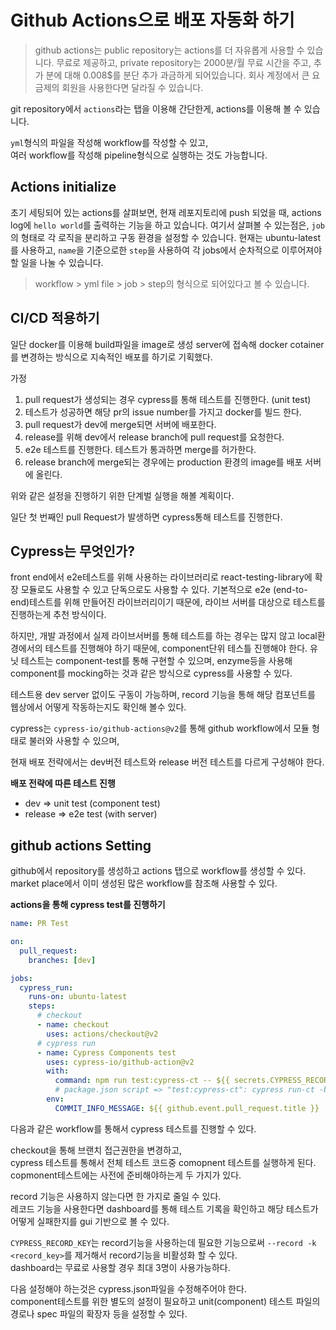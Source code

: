 # Github Actions으로 배포 자동화 하기

> github actions는 public repository는 actions를 더 자유롭게 사용할 수 있습니다. 무료로 제공하고, private repository는 2000분/월 무료 시간을 주고, 추가 분에 대해 0.008\$를 분단 추가 과금하게 되어있습니다. 회사 계정에서 큰 요금제의 회원을 사용한다면 달라질 수 있습니다.

git repository에서 `actions`라는 탭을 이용해 간단한게, actions를 이용해 볼 수 있습니다.

`yml`형식의 파일을 작성해 workflow를 작성할 수 있고,  
여러 workflow를 작성해 pipeline형식으로 실행하는 것도 가능합니다.

## Actions initialize

초기 세팅되어 있는 actions를 살펴보면, 현재 레포지토리에 push 되었을 때, actions log에 `hello world`를 출력하는 기능을 하고 있습니다.
여기서 살펴볼 수 있는점은, `job`의 형태로 각 로직을 분리하고 구동 환경을 설정할 수 있습니다. 현재는 ubuntu-latest를 사용하고, `name`을 기준으로한 `step`을 사용하여 각 jobs에서 순차적으로 이루어져야 할 일을 나눌 수 있습니다.

> workflow > yml file > job > step의 형식으로 되어있다고 볼 수 있습니다.

## CI/CD 적용하기

일단 docker를 이용해 build파일을 image로 생성 server에 접속해 docker cotainer를 변경하는 방식으로 지속적인 배포를 하기로 기획했다.

가정

1. pull request가 생성되는 경우 cypress를 통해 테스트를 진행한다. (unit test)
2. 테스트가 성공하면 해당 pr의 issue number를 가지고 docker를 빌드 한다.
3. pull request가 dev에 merge되면 서버에 배포한다.
4. release를 위해 dev에서 release branch에 pull request를 요청한다.
5. e2e 테스트를 진행한다. 테스트가 통과하면 merge를 허가한다.
6. release branch에 merge되는 경우에는 production 환경의 image를 배포 서버에 올린다.

위와 같은 설정을 진행하기 위한 단계벌 실행을 해볼 계획이다.

일단 첫 번째인 pull Request가 발생하면 cypress통해 테스트를 진행한다.

## Cypress는 무엇인가?

front end에서 e2e테스트를 위해 사용하는 라이브러리로 react-testing-library에 확장 모듈로도 사용할 수 있고 단독으로도 사용할 수 있다.
기본적으로 e2e (end-to-end)테스트를 위해 만들어진 라이브러리이기 때문에, 라이브 서버를 대상으로 테스트를 진행하는게 추천 방식이다.

하지만, 개발 과정에서 실제 라이브서버를 통해 테스트를 하는 경우는 많지 않고 local환경에서의 테스트를 진행해야 하기 때문에, component단위 테스틀 진행해야 한다.
유닛 테스트는 component-test를 통해 구현할 수 있으며, enzyme등을 사용해 component를 mocking하는 것과 같은 방식으로 cypress를 사용할 수 있다.

테스트용 dev server 없이도 구동이 가능하며, record 기능을 통해 해당 컴포넌트를 웹상에서 어떻게 작동하는지도 확인해 볼수 있다.

cypress는 `cypress-io/github-actions@v2`를 통해 github workflow에서 모듈 형태로 불러와 사용할 수 있으며,

현재 배포 전략에서는 dev버전 테스트와 release 버전 테스트를 다르게 구성해야 한다.

**배포 전략에 따른 테스트 진행**

- dev => unit test (component test)
- release => e2e test (with server)

## github actions Setting

github에서 repository를 생성하고 actions 탭으로 workflow를 생성할 수 있다.
market place에서 이미 생성된 많은 workflow를 참조해 사용할 수 있다.

**actions을 통해 cypress test를 진행하기**

```yml
name: PR Test

on:
  pull_request:
    branches: [dev]

jobs:
  cypress_run:
    runs-on: ubuntu-latest
    steps:
      # checkout
      - name: checkout
        uses: actions/checkout@v2
      # cypress run
      - name: Cypress Components test
        uses: cypress-io/github-action@v2
        with:
          command: npm run test:cypress-ct -- ${{ secrets.CYPRESS_RECORD_KEY }} -t ${{ github.event_name }}
          # package.json script => "test:cypress-ct": cypress run-ct -b chrome --record -k
        env:
          COMMIT_INFO_MESSAGE: ${{ github.event.pull_request.title }}
```

다음과 같은 workflow를 통해서 cypress 테스트를 진행할 수 있다.

checkout을 통해 브랜치 접근권한을 변경하고,  
cypress 테스트를 통해서 전체 테스트 코드중 comopnent 테스트를 실행하게 된다.  
copmonent테스트에는 사전에 준비해야하는게 두 가지가 있다.

record 기능은 사용하지 않는다면 한 가지로 줄일 수 있다.  
레코드 기능을 사용한다면 dashboard를 통해 테스트 기록을 확인하고 해당 테스트가 어떻게 실패한지를 gui 기반으로 볼 수 있다.

`CYPRESS_RECORD_KEY`는 record기능을 사용하는데 필요한 기능으로써 `--record -k <record_key>`를 제거해서 record기능을 비활성화 할 수 있다.  
dashboard는 무료로 사용할 경우 최대 3명이 사용가능하다.

다음 설정해야 하는것은 cypress.json파일을 수정해주어야 한다.  
component테스트를 위한 별도의 설정이 필요하고 unit(component) 테스트 파일의 경로나 spec 파일의 확장자 등을 설정할 수 있다.

